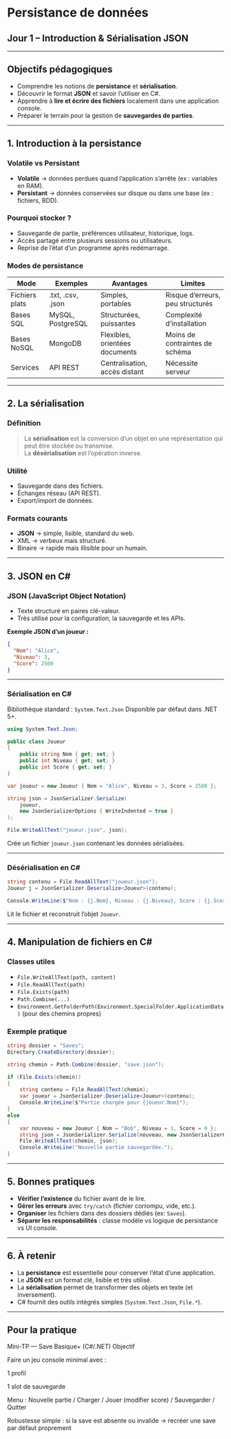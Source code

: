 # Persistance de données  
## Jour 1 – Introduction & Sérialisation JSON  

---

## Objectifs pédagogiques

- Comprendre les notions de **persistance** et **sérialisation**.  
- Découvrir le format **JSON** et savoir l’utiliser en C#.  
- Apprendre à **lire et écrire des fichiers** localement dans une application console.  
- Préparer le terrain pour la gestion de **sauvegardes de parties**.

---

## 1. Introduction à la persistance

### Volatile vs Persistant
- **Volatile** → données perdues quand l’application s’arrête (ex : variables en RAM).
- **Persistant** → données conservées sur disque ou dans une base (ex : fichiers, BDD).

### Pourquoi stocker ?
- Sauvegarde de partie, préférences utilisateur, historique, logs.
- Accès partagé entre plusieurs sessions ou utilisateurs.
- Reprise de l’état d’un programme après redémarrage.

### Modes de persistance
| Mode | Exemples | Avantages | Limites |
|------|----------|-----------|---------|
| Fichiers plats | .txt, .csv, .json | Simples, portables | Risque d’erreurs, peu structurés |
| Bases SQL | MySQL, PostgreSQL | Structurées, puissantes | Complexité d’installation |
| Bases NoSQL | MongoDB | Flexibles, orientées documents | Moins de contraintes de schéma |
| Services | API REST | Centralisation, accès distant | Nécessite serveur |

---

## 2. La sérialisation

### Définition
> La **sérialisation** est la conversion d’un objet en une représentation qui peut être stockée ou transmise.  
> La **désérialisation** est l’opération inverse.

### Utilité
- Sauvegarde dans des fichiers.
- Échanges réseau (API REST).
- Export/import de données.

### Formats courants
- **JSON** → simple, lisible, standard du web.  
- XML → verbeux mais structuré.  
- Binaire → rapide mais illisible pour un humain.

---

## 3. JSON en C#

### JSON (JavaScript Object Notation)
- Texte structuré en paires clé-valeur.
- Très utilisé pour la configuration, la sauvegarde et les APIs.

**Exemple JSON d’un joueur :**
```json
{
  "Nom": "Alice",
  "Niveau": 3,
  "Score": 2500
}
````

---

### Sérialisation en C#

Bibliothèque standard : `System.Text.Json`
Disponible par défaut dans .NET 5+.

```csharp
using System.Text.Json;

public class Joueur
{
    public string Nom { get; set; }
    public int Niveau { get; set; }
    public int Score { get; set; }
}

var joueur = new Joueur { Nom = "Alice", Niveau = 3, Score = 2500 };

string json = JsonSerializer.Serialize(
    joueur,
    new JsonSerializerOptions { WriteIndented = true }
);

File.WriteAllText("joueur.json", json);
```

Crée un fichier `joueur.json` contenant les données sérialisées.

---

### Désérialisation en C#

```csharp
string contenu = File.ReadAllText("joueur.json");
Joueur j = JsonSerializer.Deserialize<Joueur>(contenu);

Console.WriteLine($"Nom : {j.Nom}, Niveau : {j.Niveau}, Score : {j.Score}");
```

Lit le fichier et reconstruit l’objet `Joueur`.

---

## 4. Manipulation de fichiers en C#

### Classes utiles

* `File.WriteAllText(path, content)`
* `File.ReadAllText(path)`
* `File.Exists(path)`
* `Path.Combine(...)`
* `Environment.GetFolderPath(Environment.SpecialFolder.ApplicationData)` (pour des chemins propres)

### Exemple pratique

```csharp
string dossier = "Saves";
Directory.CreateDirectory(dossier);

string chemin = Path.Combine(dossier, "save.json");

if (File.Exists(chemin))
{
    string contenu = File.ReadAllText(chemin);
    var joueur = JsonSerializer.Deserialize<Joueur>(contenu);
    Console.WriteLine($"Partie chargée pour {joueur.Nom}");
}
else
{
    var nouveau = new Joueur { Nom = "Bob", Niveau = 1, Score = 0 };
    string json = JsonSerializer.Serialize(nouveau, new JsonSerializerOptions { WriteIndented = true });
    File.WriteAllText(chemin, json);
    Console.WriteLine("Nouvelle partie sauvegardée.");
}
```

---

## 5. Bonnes pratiques

* **Vérifier l’existence** du fichier avant de le lire.
* **Gérer les erreurs** avec `try/catch` (fichier corrompu, vide, etc.).
* **Organiser** les fichiers dans des dossiers dédiés (ex: `Saves`).
* **Séparer les responsabilités** : classe modèle vs logique de persistance vs UI console.

---

## 6. À retenir

* La **persistance** est essentielle pour conserver l’état d’une application.
* Le **JSON** est un format clé, lisible et très utilisé.
* La **sérialisation** permet de transformer des objets en texte (et inversement).
* C# fournit des outils intégrés simples (`System.Text.Json`, `File.*`).

---

## Pour la pratique

Mini-TP — Save Basique+ (C#/.NET)
Objectif

Faire un jeu console minimal avec :

1 profil 

1 slot de sauvegarde 

Menu : Nouvelle partie / Charger / Jouer (modifier score) / Sauvegarder / Quitter

Robustesse simple : si la save est absente ou invalide → recréer une save par défaut proprement

